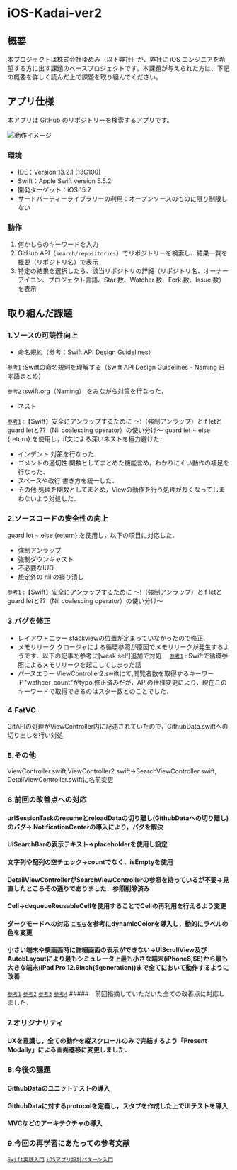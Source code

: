 # iOS-Kadai-ver2

## 概要

本プロジェクトは株式会社ゆめみ（以下弊社）が、弊社に iOS エンジニアを希望する方に出す課題のベースプロジェクトです。本課題が与えられた方は、下記の概要を詳しく読んだ上で課題を取り組んでください。

## アプリ仕様

本アプリは GitHub のリポジトリーを検索するアプリです。

![動作イメージ](README_Images/app.gif)

### 環境

- IDE：Version 13.2.1 (13C100)
- Swift：Apple Swift version 5.5.2
- 開発ターゲット：iOS 15.2
- サードパーティーライブラリーの利用：オープンソースのものに限り制限しない

### 動作

1. 何かしらのキーワードを入力
2. GitHub API（`search/repositories`）でリポジトリーを検索し、結果一覧を概要（リポジトリ名）で表示
3. 特定の結果を選択したら、該当リポジトリの詳細（リポジトリ名、オーナーアイコン、プロジェクト言語、Star 数、Watcher 数、Fork 数、Issue 数）を表示

## 取り組んだ課題
### 1.ソースの可読性向上
- 命名規約（参考：Swift API Design Guidelines）

[`参考1`](https://qiita.com/fuwamaki/items/f2df71723ab277dffc29) :Swiftの命名規則を理解する（Swift API Design Guidelines - Naming 日本語まとめ）

[`参考2`](https://www.swift.org/documentation/api-design-guidelines/#naming) :swift.org（Naming）
をみながら対策を行なった．


- ネスト

[`参考1`](https://techblog.recochoku.jp/8058) :【Swift】安全にアンラップするために 〜!（強制アンラップ）とif letとguard letと??（Nil coalescing operator）の使い分け〜
guard let ~ else {return} を使用し，if文による深いネストを極力避けた．


- インデント
    対策を行なった．
- コメントの適切性
    関数としてまとめた機能含め，わかりにくい動作の補足を行なった．
- スペースや改行
    書き方を統一した．
- その他
    処理を関数としてまとめ，Viewの動作を行う処理が長くなってしまわないよう対処した．


### 2.ソースコードの安全性の向上
guard let ~ else {return} を使用し，以下の項目に対応した．
- 強制アンラップ
- 強制ダウンキャスト
- 不必要なIUO
- 想定外の nil の握り潰し

[`参考1`](https://techblog.recochoku.jp/8058) :【Swift】安全にアンラップするために 〜!（強制アンラップ）とif letとguard letと??（Nil coalescing operator）の使い分け〜


### 3.バグを修正
- レイアウトエラー
stackviewの位置が定まっていなかったので修正.
- メモリリーク
クロージャによる循環参照が原因でメモリリークが発生するようです．以下の記事を参考に[weak self]追加で対処．
[`参考1`](https://tm-progapp.hatenablog.com/entry/2021/01/21/215819) : Swiftで循環参照によるメモリリークを起こしてしまった話
- パースエラー
ViewController2.swiftにて,閲覧者数を取得するキーワード"wathcer_count"がtypo.修正済みだが，APIの仕様変更により，現在このキーワードで取得できるのはスター数とのことでした．


### 4.FatVC
GitAPIの処理がViewController内に記述されていたので，GithubData.swiftへの切り出しを行い対処

### 5.その他
ViewController.swift,ViewController2.swift→SearchViewController.swift, DetailViewController.swiftに名前変更

### 6.前回の改善点への対応
#### urlSessionTaskのresumeとreloadDataの切り離し(GithubDataへの切り離し)のバグ→ NotificationCenterの導入により，バグを解決
#### UISearchBarの表示テキスト→placeholderを使用し設定
#### 文字列や配列の空チェック→countでなく、isEmptyを使用
#### DetailViewControllerがSearchViewControllerの参照を持っているが不要→見直したところその通りでありました．参照削除済み
#### Cell→dequeueReusableCellを使用することでCellの再利用を行えるよう変更
#### ダークモードへの対応 [`こちら`](https://qiita.com/gonsee/items/c04b73787730c0e831df)を参考にdynamicColorを導入し，動的にラベルの色を変更
#### 小さい端末や横画面時に詳細画面の表示ができない→UIScrollView及びAutobLayoutにより最もシミュレータ上最も小さな端末(iPhone8,SE)から最も大きな端末(iPad Pro 12.9inch(5generation))まで全てにおいて動作するように改善
[`参考1`](https://swallow-incubate.com/archives/blog/20200805)
[`参考2`](https://qiita.com/ynakaDream/items/960899183c38949c2ab0)
[`参考3`](https://type.jp/et/feature/3112/)
[`参考4`](https://developer.apple.com/documentation/uikit/uiscrollview)
#####　前回指摘していただいた全ての改善点に対応しました．

### 7.オリジナリティ
#### UXを意識し，全ての動作を縦スクロールのみで完結するよう「Present Modally」による画面遷移に変更しました．

### 8.今後の課題
#### GithubDataのユニットテストの導入
#### GithubDataに対するprotocolを定義し，スタブを作成した上でUIテストを導入
#### MVCなどのアーキテクチャの導入

### 9.今回の再学習にあたっての参考文献
[`Swift実践入門`]([https://swallow-incubate.com/archives/blog/20200805](https://www.amazon.co.jp/%E5%A2%97%E8%A3%9C%E6%94%B9%E8%A8%82%E7%AC%AC3%E7%89%88-Swift%E5%AE%9F%E8%B7%B5%E5%85%A5%E9%96%80-%E7%9B%B4%E6%84%9F%E7%9A%84%E3%81%AA%E6%96%87%E6%B3%95%E3%81%A8%E5%AE%89%E5%85%A8%E6%80%A7%E3%82%92%E5%85%BC%E3%81%AD%E5%82%99%E3%81%88%E3%81%9F%E8%A8%80%E8%AA%9E-PRESS-plus%E3%82%B7%E3%83%AA%E3%83%BC%E3%82%BA/dp/4297112132/ref=sr_1_1?adgrpid=51694709245&gclid=CjwKCAjw8JKbBhBYEiwAs3sxN52OJlG9mzC_aZaMwjknabOPhnOPbYu3ZEsRHadQZneLjgydiXm3jxoC-Q4QAvD_BwE&hvadid=618615064030&hvdev=c&hvlocphy=1009049&hvnetw=g&hvqmt=e&hvrand=12649472419355719322&hvtargid=kwd-335437445955&hydadcr=15819_13600565&jp-ad-ap=0&keywords=swift%E5%AE%9F%E8%B7%B5%E5%85%A5%E9%96%80&qid=1667557603&qu=eyJxc2MiOiIyLjM3IiwicXNhIjoiMS4zMiIsInFzcCI6IjEuMzQifQ%3D%3D&sr=8-1))
[`iOSアプリ設計パターン入門`](https://peaks.cc/books/iOS_architecture)
